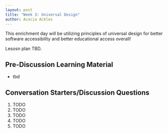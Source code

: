 ```yaml
---
layout: post
title: "Week 3: Universal Design"
author: Acacia Ackles
---
```


This enrichment day will be utilizing principles of universal design for better software accessibility and better educational access overall!

Lesosn plan TBD.

## Pre-Discussion Learning Material

* tbd

## Conversation Starters/Discussion Questions

1. TODO
2. TODO
3. TODO
4. TODO
5. TODO
